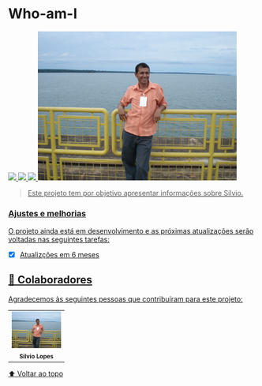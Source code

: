 # Who-am-I

<a href="https://www.instagram.com/silviolopesdias/">
<img src="https://img.shields.io/badge/Instagram-E4405F?style=for-the-badge&logo=instagram&logoColor=white">

<a href="https://www.facebook.com/silvio.lopesdias.9/" > 
<img src="https://img.shields.io/badge/Facebook-1877F2?style=for-the-badge&logo=facebook&logoColor=white" />


<a href="https://www.linkedin.com/in/silvio-lopes-dias-69bbba214/">
<img src="https://img.shields.io/badge/LinkedIn-0077B5?style=for-the-badge&logo=linkedin&logoColor=white" />


<img src="./silvio.JPG" width="80%"      alt="exemplo imagem">

> Este projeto tem por objetivo apresentar informações sobre Silvio.


### Ajustes e melhorias

O projeto ainda está em desenvolvimento e as próximas atualizações serão voltadas nas seguintes tarefas:

- [x] Atualizções em 6 meses

## 🤝 Colaboradores

Agradecemos às seguintes pessoas que contribuíram para este projeto:

<table>
  <tr>
    <td align="center">
      <a href="#">
        <img src="silvio.JPG" width="100px;" alt="Foto do Silvio Lopes no GitHub"/><br>
        <sub>
          <b>Silvio Lopes</b>
        </sub>
      </a>
    </td>       
  </tr>
</table>




[⬆ Voltar ao topo](#Who-am-I)<br>
